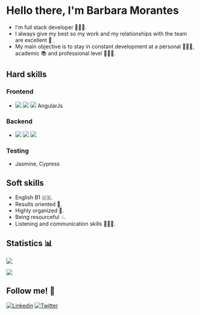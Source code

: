# Hello there, I'm Barbara Morantes

- I'm full stack developer 👩🏽‍💻. 
- I always give my best so my work and my relationships with the team are excellent 💯 . 
- My main objective is to stay in constant development at a
personal 🧘🏽‍♀️, academic 📚 and professional level 👩🏽‍💻.

## Hard skills

### Frontend

- ![](https://camo.githubusercontent.com/5d3b0191832237fcbfc6d4497524e8bb547c6bfc9eafb738d5205c629d202067/68747470733a2f2f696d672e736869656c64732e696f2f62616467652f68746d6c352532302d2532334533344632362e7376673f267374796c653d666f722d7468652d6261646765266c6f676f3d68746d6c35266c6f676f436f6c6f723d7768697465) ![](https://camo.githubusercontent.com/5ed492db9c79ad5990eda7dc80923377f0e7096b18a4d1e9b86c8987dc0e5aa5/68747470733a2f2f696d672e736869656c64732e696f2f62616467652f637373332532302d2532333135373242362e7376673f267374796c653d666f722d7468652d6261646765266c6f676f3d63737333266c6f676f436f6c6f723d7768697465) ![](https://camo.githubusercontent.com/62d37abe760867620e0baea1066303719d630a82936837ba7bff6b0c754e3c9f/68747470733a2f2f696d672e736869656c64732e696f2f62616467652f6a6176617363726970742532302d2532333332333333302e7376673f267374796c653d666f722d7468652d6261646765266c6f676f3d6a617661736372697074266c6f676f436f6c6f723d253233463744463145)  AngularJs  

### Backend

-   ![](https://camo.githubusercontent.com/cc3c3fe449ed17a84470ccb3a587b7c07360d21670d5e425e03ac2d44ffb03cd/68747470733a2f2f696d672e736869656c64732e696f2f62616467652f4e6f6465204a532d626c61636b2e7376673f7374796c653d666c61742d737175617265266c6f676f3d6e6f6465646f746a73) ![](https://camo.githubusercontent.com/0cb5fb212736b31fda8b20ca58a5af41afdf56438bfada117555d6a328c08a12/68747470733a2f2f696d672e736869656c64732e696f2f62616467652f4d6f6e676f44422d626c61636b2e7376673f7374796c653d666c61742d737175617265266c6f676f3d6d6f6e676f6462) ![](https://camo.githubusercontent.com/a71f1a20d58a3506dd5f32dcb31461bd5102a0bd33dbf49db9195c589eaca8d7/68747470733a2f2f696d672e736869656c64732e696f2f62616467652f707974686f6e2532302d2532333134333534432e7376673f267374796c653d666f722d7468652d6261646765266c6f676f3d707974686f6e266c6f676f436f6c6f723d7768697465)


### Testing

-   Jasmine, Cypress


## Soft skills

-   English B1 🇺🇸.
-   Results oriented 🎯.
-   Highly organized 📶.
-   Being resourceful 💡.
-   Listening and communication skills 👂🏽📢.

## Statistics 📊
![](https://github-readme-stats.vercel.app/api?username=BarbDMC)

![](https://github-readme-stats.vercel.app/api/top-langs/?username=BarbDMC&layout=compact)

## Follow me! 👀

[![Linkedin](https://camo.githubusercontent.com/6dc9828248fb64760c234f5b24c275a4912e9bb546c281d0c8e67cecb3381669/68747470733a2f2f696d672e736869656c64732e696f2f62616467652f2d4c696e6b6564496e2d626c75653f7374796c653d666c6174266c6f676f3d4c696e6b6564696e266c6f676f436f6c6f723d7768697465)](https://www.linkedin.com/in/barbara-morantes-carvajal/)  [![Twitter](https://camo.githubusercontent.com/6c3ee81ee87bfc10911ced45aabe7e15b296200bdfd8de4cbb47b3654c1ef210/68747470733a2f2f696d672e736869656c64732e696f2f62616467652f2d547769747465722d626c75653f7374796c653d666c6174266c6f676f3d54776974746572266c6f676f436f6c6f723d7768697465)](https://twitter.com/BarbDMG)

